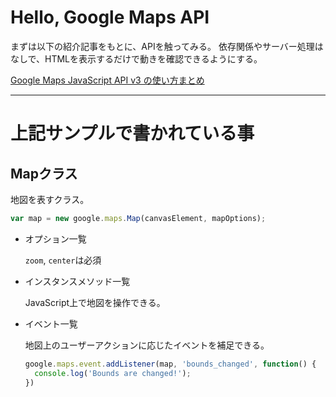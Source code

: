 # Hello, Google Maps API

まずは以下の紹介記事をもとに、APIを触ってみる。
依存関係やサーバー処理はなしで、HTMLを表示するだけで動きを確認できるようにする。

[Google Maps JavaScript API v3 の使い方まとめ](https://syncer.jp/google-maps-javascript-api-matome)

----

# 上記サンプルで書かれている事

## Mapクラス

地図を表すクラス。

```javascript
var map = new google.maps.Map(canvasElement, mapOptions);
```

* オプション一覧

    `zoom`, `center`は必須

* インスタンスメソッド一覧

    JavaScript上で地図を操作できる。

* イベント一覧

    地図上のユーザーアクションに応じたイベントを補足できる。

    ```javascript
    google.maps.event.addListener(map, 'bounds_changed', function() {
      console.log('Bounds are changed!');
    })
    ```
